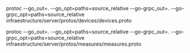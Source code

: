 protoc --go_out=. --go_opt=paths=source_relative --go-grpc_out=. --go-grpc_opt=paths=source_relative infraestructure/server/protos/devices/devices.proto


protoc --go_out=. --go_opt=paths=source_relative --go-grpc_out=. --go-grpc_opt=paths=source_relative infraestructure/server/protos/measures/measures.proto